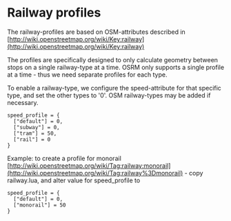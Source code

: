 # Railway profiles

The railway-profiles are based on OSM-attributes described in [http://wiki.openstreetmap.org/wiki/Key:railway](http://wiki.openstreetmap.org/wiki/Key:railway)

The profiles are specifically designed to only calculate geometry between stops on a single railway-type at a time. OSRM only supports a single profile at a time - thus we need separate profiles for each type.

To enable a railway-type, we configure the speed-attribute for that specific type, and set the other types to '0'. OSM railway-types may be added if necessary.

  ```
  speed_profile = {
    ["default"] = 0,
    ["subway"] = 0,
    ["tram"] = 50,
    ["rail"] = 0
  }
  ```
Example: to create a profile for monorail [http://wiki.openstreetmap.org/wiki/Tag:railway:monorail](http://wiki.openstreetmap.org/wiki/Tag:railway%3Dmonorail) - copy railway.lua, and alter value for speed_profile to

  ```
  speed_profile = {
    ["default"] = 0,
    ["monorail"] = 50
  }
  ```
